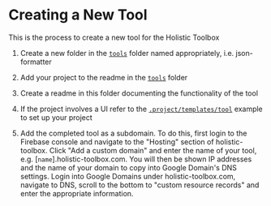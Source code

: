 # Creating a New Tool

This is the process to create a new tool for the Holistic Toolbox

1. Create a new folder in the [`tools`](/tools) folder named appropriately, i.e. json-formatter

2. Add your project to the readme in the [`tools`](/tools) folder

2. Create a readme in this folder documenting the functionality of the tool

3. If the project involves a UI refer to the [`.project/templates/tool`](/.project/templates/tool-ui) example to set up your project

4. Add the completed tool as a subdomain. To do this, first login to the Firebase console and navigate to the "Hosting" section of holistic-toolbox. Click "Add a custom domain" and enter the name of your tool, e.g. [`name`].holistic-toolbox.com. You will then be shown IP addresses and the name of your domain to copy into Google Domain's DNS settings. Login into Google Domains under holistic-toolbox.com, navigate to DNS, scroll to the bottom to "custom resource records" and enter the appropriate information.
